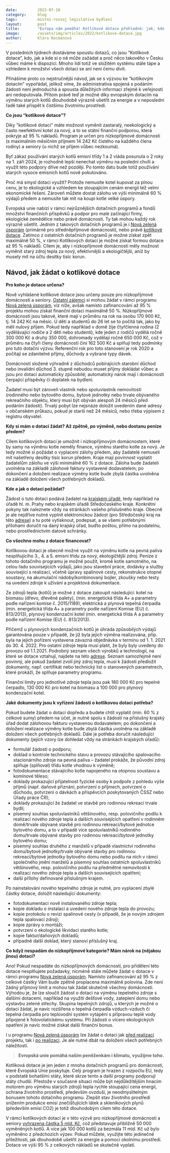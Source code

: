 ```yaml
---
date:         2022-07-18
category:     blog
tags:         místní-rozvoj legislativa bydlení
layout:       post
title:        "Evropa nám pomáhá! Kotlíkové dotace přehledně: jak, kde, kdy a proč žádat?"
image:        /assets/img/articles/2022/kotlikove-dotace.jpg
author:       Klára Kocmanová
---
```



V posledních týdnech dostáváme spoustu dotazů, co jsou “Kotlíkové dotace”, kdo, jak a kde si o ně může zažádat a proč něco takového v Česku vůbec máme k dispozici. Mnoho lidí totiž ve složitém systému stále tápe a vzhledem k množství všech dotací se ani není čemu divit. 

Přinášíme proto co nejstručnější návod, jak se s výzvou ke “kotlíkovým dotacím” vypořádat, jelikož víme, že administrativa spojená s podáním žádosti není jednoduchá a spousta důležitých informací zřejmě k veřejnosti ani nedoputovala. Přitom právě teď je možné díky evropským dotacím na výměnu starých kotlů dlouhodobě výrazně ušetřit za energie a v neposlední řadě také přispět k čistšímu životnímu prostředí. 

**Co jsou “kotlíkové dotace”?**

Díky "kotlíkové dotaci" máte možnost vyměnit zastaralý, neekologický a často neefektivní kotel za nový, a to se státní finanční podporou, která pokryje až 95 % nákladů. Program je určen pro nízkopříjmové domácnosti (s maximálním měsíčním příjmem 14 242 Kč čistého na každého člena rodiny) a seniory (u nichž se příjem vůbec nezkoumá).

Byť zákaz používání starých kotlů emisní třídy 1 a 2 vláda posunula o 2 roky na 1. září 2024, je rozhodně lepší nenechat výměnu na poslední chvíli a využít této podpory dříve než později. Po tomto datu bude totiž používání starých vysoce emisních kotlů nově pokutováno.

Proč má smysl dotaci využít? Protože nemusíte kotel kupovat za plnou cenu, je to ekologické a vzhledem ke stoupajícím cenám energií též velmi ekonomické řešení. Zároveň můžete dostat zálohu ve výši minimálně 60 % výdajů předem a nemusíte tak mít na koupi kotle velké úspory. 

Evropská unie nabízí v rámci nejrůznějších dotačních programů a fondů množství finančních příspěvků a podpor pro malé začínající firmy, ekologické zemědělce nebo právě domácnosti. Ty tak mohou každý rok výrazně ušetřit. Jedním z takových dotačních programů je i [Nová zelená úsporám](https://novazelenausporam.cz/) (primárně pro středněpříjmové domácnosti), nebo právě [kotlíkové dotace](https://www.sfzp.cz/dotace-a-pujcky/kotlikove-dotace/). Zatímco z ostatních dotačních programů je možné získat zpět maximálně 50 %, v rámci Kotlíkových dotací je možné získat formou dotace až 95 % nákladů. Cílem je, aby i nízkopříjmové domácnosti měly možnost vyměnit starý zdroj tepla za nový, efektivnější a ekologičtější, aniž by musely mít na účtu desítky tisíc korun. 

## Návod, jak žádat o kotlíkové dotace 

**Pro koho je dotace určena?**

Nově vyhlášené kotlíkové dotace jsou určeny pouze pro nízkopříjmové domácnosti a seniory. [Ostatní zájemci](https://www.sfzp.cz/dotace-a-pujcky/kotlikove-dotace/ostatni-domacnosti/) si mohou žádat v rámci programu [Nová zelená úsporám](https://novazelenausporam.cz/), viz níže, avšak namísto zafinancování až 95 % projektu mohou získat finanční dotaci maximálně 50 %. Nízkopříjmové domácnosti jsou takové, které mají v průměru na rok na osobu 170 900 Kč, tj. 14 242 Kč na měsíc. U dětí a studentů do 26 let se to počítá tak, jako by měli nulový příjem. Pokud tedy například v domě žije čtyřčlenná rodina (2 vydělávající rodiče a 2 děti nebo studenti), kde jeden z rodičů vydělá ročně 300 000 Kč a druhý 350 000, dohromady vydělají ročně 650 000 Kč, což v průměru na čtyři členy domácnosti činí 162 500 Kč a splňují tedy podmínky pro tuto dotační výzvu. Referenční rok pro toto stanovení je rok 2020 a počítají se zdanitelné příjmy, důchody a vybrané typy dávek. 

Domácnosti složené výhradně z důchodců pobírajících starobní důchod nebo invalidní důchod 3. stupně nebudou muset příjmy dokládat vůbec a jsou pro dotaci automaticky způsobilé; automatický nárok mají i domácnosti čerpající příspěvky či doplatek na bydlení. 

Žadatel musí být zároveň vlastník nebo spoluvlastník nemovitosti (rodinného nebo bytového domu, bytové jednotky nebo trvale obývaného rekreačního objektu, který musí být obýván alespoň 24 měsíců před podáním žádosti). Trvalý pobyt lze nejsnáze doložit uvedením dané adresy v občanském průkazu, pokud je starší než 24 měsíců, nebo třeba výpisem z registru obyvatel. 

**Kdy si mám o dotaci žádat? Až zpětně, po výměně, nebo dostanu peníze předem?**

Cílem kotlíkových dotací je umožnit i nízkopříjmovým domácnostem, které by samy na výměnu kotle neměly finance, výměnu starého kotle za nový. Je tedy možné si požádat o vyplacení zálohy předem, aby žadatelé nemuseli mít našetřeny desítky tisíc korun předem. Kraje mají povinnost vyplatit žadatelům zálohu ve výši minimálně 60 % z dotace. Záloha bude žadateli uvolněna na základě zálohové faktury vystavené dodavatelem; po dokončení a doložení realizace výměny kotle bude zbylá částka uvolněna na základě doložení všech potřebných dokladů. 

**Kde a jak o dotaci požádat?**

Žádost o tuto dotaci podává žadatel na [krajském úřadě](https://www.sfzp.cz/dotace-a-pujcky/kotlikove-dotace/kontakty-na-kraje/), tedy například na úřadě hl. m. Prahy nebo krajském úřadě Středočeského kraje. Konkrétní pokyny tak naleznete vždy na stránkách vašeho příslušného kraje. Obecně je ale nejdříve nutné vyplnit elektronickou žádost (pro Středočeský kraj na této [adrese](https://www.kr-stredocesky.cz/web/odbor-rizeni-dotacnich-projektu/kotlikove-dotace-2021-2027/-/asset_publisher/hihiY9zKxgIh/content/vyplneni-zadosti-a-videonavod?redirect=https%3A%2F%2Fwww.kr-stredocesky.cz%2Fweb%2Fodbor-rizeni-dotacnich-projektu%2Fkotlikove-dotace-2021-2027%3Fp_p_id%3D101_INSTANCE_hihiY9zKxgIh%26p_p_lifecycle%3D0%26p_p_state%3Dnormal%26p_p_mode%3Dview%26p_p_col_id%3Dcolumn-2%26p_p_col_count%3D2)) a tu poté vytisknout, podepsat, a se všemi potřebnými přílohami doručit na daný krajský úřad, buďto poštou, přímo na podatelnu, nebo prostřednictvím datové schránky. 

**Co všechno mohu z dotace financovat?**

Kotlíkovou dotaci je obecně možné využít na výměnu kotle na pevná paliva nesplňujícího 3., 4. a 5. emisní třídu za nový, ekologičtější zdroj. Peníze z tohoto dotačního programu je možné použít, kromě kotle samotného, na celou řadu souvisejících výdajů, jako jsou stavební práce, dodávky a služby související s realizací, včetně úpravy spalinové cesty, rekonstrukce otopné soustavy, na akumulační nádoby/kombinovaný bojler, zkoušky nebo testy na uvedení zdroje k užívání a projektová dokumentace.

Ze zdrojů tepla (kotlů) je možné z dotace zakoupit následující: kotel na biomasu (dřevo, dřevěné palety), (min. energetická třída A+ a parametry podle nařízení komise č. 2015/1189), elektrická a plynová tepelná čerpadla (min. energetická třída A+ a parametry podle nařízení Komise (EU) č. 813/2013), plynový kondenzační kotel (min. energetická třída A a parametry podle nařízení Komise (EU) č. 813/2013). 

Přičemž u plynových kondenzačních kotlů je úhrada způsobilých výdajů garantována pouze v případě, že již byla jejich výměna realizována, příp. byla na jejich pořízení vystavena závazná objednávka v termínu od 1. 1. 2021 do 30. 4. 2022. Pro ostatní zdroje tepla musí platit, že byly byly uvedeny do provozu od 1.1.2021. Podrobný seznam všech výrobků a technologií, na které se dotace vztahují, najdete na této [adrese](https://svt.sfzp.cz/). Seznam samozřejmě není povinný, ale pokud žadatel zvolí jiný zdroj tepla, musí k žádosti předložit dokumenty, např. certifikát nebo technický list o stanovených parametrech, které prokáží, že splňuje parametry programu.

Finanční limity pro jednotlivé zdroje tepla jsou pak 180 000 Kč pro tepelné čerpadlo, 130 000 Kč pro kotel na biomasu a 100 000 pro plynový kondenzační kotel. 

**Jaké dokumenty jsou k vyřízení žádosti o kotlíkovou dotaci potřeba?** 

Pokud budete žádat o dotaci dopředu a budete chtít vyplatit (min. 60 % z celkové sumy) předem na účet, je nutné spolu s žádostí na příslušný krajský úřad dodat zálohovou fakturu vystavenou dodavatelem; po dokončení a doložení realizace výměny kotle bude zbylá částka uvolněna na základě doložení všech potřebných dokladů. Dále je potřeba doručit následující dokumenty (jejich vzory lze dohledat vždy na stránkách krajských úřadů): 

*	formulář žádosti o podporu;
*	doklad o kontrole technického stavu a provozu stávajícího spalovacího stacionárního zdroje na pevná paliva – žadatel prokáže, že původní zdroj splňuje (splňoval) třídu kotle vhodnou k výměně;
*	fotodokumentace stávajícího kotle napojeného na otopnou soustavu a komínové těleso;
*	doklady prokazující přijatelnost fyzické osoby k podpoře z pohledu výše příjmů (např. daňové přiznání, potvrzení o příjmech, potvrzení o důchodu, potvrzení o dávkách a příspěvcích poskytovaných ČSSZ nebo Úřady práce ČR);
*	doklady prokazující že žadatel ve stavbě pro rodinnou rekreaci trvale bydlí;
*	písemný souhlas spoluvlastníků většinového, resp. polovičního podílu k realizaci nového zdroje tepla a dalších souvisejících opatření v rodinném domě/trvale obývané stavbě pro rodinnou rekreaci/bytové jednotce bytového domu, a to v případě více spoluvlastníků rodinného domu/trvale obývané stavby pro rodinnou rekreaci/bytové jednotky bytového domu;
*	písemný souhlas druhého z manželů v případě vlastnictví rodinného domu/bytové jednotky/trvale obývané stavby pro rodinnou rekreaci/bytové jednotky bytového domu nebo podílu na nich v rámci společného jmění manželů a písemný souhlas ostatních spoluvlastníků většinového, resp. polovičního podílu na předmětné nemovitosti k realizaci nového zdroje tepla a dalších souvisejících opatření;
*	další přílohy definované příslušným krajem.

Po nainstalování nového tepelného zdroje je nutné, pro vyplacení zbylé částky dotace, doložit následující dokumenty: 

*	fotodokumentaci nově instalovaného zdroje tepla;
*	kopie dokladu o instalaci a uvedení nového zdroje tepla do provozu;
*	kopie protokolu o revizi spalinové cesty (v případě, že je novým zdrojem tepla spalovací zdroj);
*	kopie zprávy o montáži;
*	potvrzení o ekologické likvidaci starého kotle;
*	kopie faktur/daňových dokladů;
*	případně další doklad, který stanoví příslušný kraj.

**Co když nespadám do nízkopříjmové kategorie? Mám nárok na (nějakou jinou) dotaci?**

Ano! Pokud nespadáte do nízkopříjmových domácností, pro přidělení této dotace nesplňujete požadavky, nicméně stále můžete žádat o dotace v rámci programu [Nová zelená úsporám](https://www.sfzp.cz/dotace-a-pujcky/kotlikove-dotace/ostatni-domacnosti/). Namísto zafinancování až 95 % z celkové částky Vám bude zpětně proplacena maximálně polovina. Zde není žádný příjmový limit a mohou tak žádat skutečně všechny domácnosti. Výhodou je, že lze sloučit žádost o dotaci na výměnu tepelného zdroje s dalšími dotacemi, například na využití dešťové vody, zateplení domu nebo výstavbu zelené střechy. Skupina tepelných zdrojů, u kterých je možné o dotaci žádat, je navíc rozšířena o tepelná čerpadla vzduch-vzduch či tepelná čerpadla pro teplovodní systém vytápění s přípravou teplé vody připojené k fotovolatickému systému. Při žádosti o vícero ekologických opatření je navíc možné získat další finanční bonus.

I u programu [Nová zelená úsporám](https://www.sfzp.cz/dotace-a-pujcky/kotlikove-dotace/ostatni-domacnosti/) lze žádat o dotaci jak [před realizací](https://www.youtube.com/watch?v=yqs2uvkPkRk&t=50s) projektu, tak i [po realizaci](https://www.youtube.com/watch?v=x9aGWyRtKDA&t=4s). Je ale nutné dbát na doložení všech potřebných náležitostí.

> **Evropská unie pomáhá našim peněženkám i klimatu, využijme toho.**

Kotlíková dotace je jen jeden z mnoha dotačních programů pro domácnosti, které Evropská Unie poskytuje. Celý program je hrazen z rozpočtu EU, tedy v podstatě bohatšími státy, které skrze tento a další programy podporují státy chudší. Přestože v současné situaci může být nejdůležitějším hnacím motorem pro výměnu starých zdrojů tepla rychle stoupající cena energií, ochrana životního prostředí, především ovzduší, je neodmyslitelným bonusem tohoto dotačního programu. Zlepšit stav životního prostředí snížením produkce emisí znečišťujících látek a skleníkových plynů (především emisí CO2) je totiž dlouhodobým cílem této dotace. 

V rámci kotlíkových dotací je v této výzvě pro nízkopříjmové domácnosti a seniory [vyhrazena částka 5 mld. Kč](https://www.sfzp.cz/dotace-a-pujcky/kotlikove-dotace/zakladni-informace/), což představuje přibližně 50 000 vyměněných kotlů. A více jak 100 000 kotlů za bezmála 11 mld. Kč už bylo vyměněno z předchozích výzev. Pokud můžete, využijte této jedinečné příležitosti, jak dlouhodobě ušetřit za energie a pomoci okolnímu prostředí. Dotace ve výši 95 % z celkových nákladů se skutečně vyplatí.
